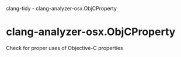 clang-tidy - clang-analyzer-osx.ObjCProperty

</div>

# clang-analyzer-osx.ObjCProperty

Check for proper uses of Objective-C properties
